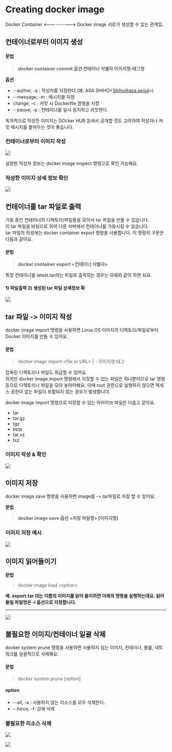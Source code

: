 # Creating docker image

 Docker Container &lt;----------&gt; Docker image 서로가 생성할 수 있는 관계임. 

##  컨테이너로부터 이미지 생성

####  문법

> **docker container commit 옵션    컨테이너 식별자  이미지명:태그명**

 **옵션** 

* --author, -a       : 작성자를 지정한다.\(예. ASA SHIHO&lt;Shiho@asa.seoul&gt;\)
* --message, -m : 메시지를 지정
* change, -c    : 커밋 시 Dockerfile 명령을 지정
* --pause, -p    : 컨테이너를 일시 정지하고 커밋한다.

 독자적으로 작성한 이미지는 DOcker HUB 등에서 공개할 것도 고려하여 작성자나 커밋 메시지를 붙여두는 것이 좋습니다. 

###  컨테이너로부터 이미지 작성 

![](../../.gitbook/assets/image%20%28947%29.png)

 설정한 작성자 정보는 docker image inspect 명령으로 확인 가능해요. 

###  작성한 이미지 상세 정보 확인 

![](../../.gitbook/assets/image%20%28944%29.png)

##  컨테이너를 tar 파일로 출력

가동 중인 컨테이너의 디렉토리/파일들을 모아서 tar 파일을 만들 수 있습니다.   
이 tar 파일을 바탕으로 하여 다른 서버에서 컨테이너를 가동시킬 수 있습니다.   
tar 파일의 작성에는 docker container export 명령을 사용합니다. 이 명령의 구문은 다음과 같아요. 

####  문법 

> **docker container export &lt;컨테이너 식별자&gt;**

특정 컨테이너를 latest.tar라는 파일로 출력하는 경우는 아래와 같이 하면 되요. 

#### 1\) 파일출력 2\) 생성된 tar 파일 상세정보 확

![](../../.gitbook/assets/image%20%28955%29.png)

##  tar 파일 -&gt; 이미지 작성 

 docker image import 명령을 사용하면 Linux OS 이미지의 디렉토리/파일로부터 Docker 이미지를 만들 수 있어요. 

####  문법

> docker image import &lt;file or URL&gt;  \| - 이미지명:태그

 압축된 디렉토리나 파일도 취급할 수 있어요.   
하지만 docker image import 명령에서 지정할 수 있는 파일은 하나뿐이므로 tar 명령등으로 디렉토리나 파일을 모아 놓아야해요. 이때 root 권한으로 실행하지 않으면 엑세스 권한이 없는 파일이 포함되지 않는 경우가 발생합니다.   


 docker image import 명령으로 지정할 수 있는 아카이브 파일은 다음고 같아요. 

* tar
* tar.gz
* tgz
* bzip
* tar.xz
* txz

###  이미지 작성 & 확인

![](../../.gitbook/assets/image%20%28956%29.png)

##  이미지 저장 

docker image save 명령을 사용하면 image를 -&gt; tar파일로 저장 할 수 있어요. 

 **문법**

> **docker image save 옵션 &lt;저장 파일명&gt; \[이미지명\]**

###  이미지 저장 예시 

![](../../.gitbook/assets/image%20%28959%29.png)

## 이미지 읽어들이기

 **문법**

> docker image load &lt;option&gt;

**예. export.tar 라는 이름의 이미지를 읽어 들이려면 아래의 명령을 실행하는데요. 읽어 들일 파일명은 -i 옵션으로 지정합니다.** 

 ****

![](../../.gitbook/assets/image%20%28960%29.png)

##  불필요한 이미지/컨테이너 일괄 삭제 

docker system prune 명령을 사용하면 사용하지 않는 이미지, 컨테이너, 볼륨, 네트워크를 일괄적으로 삭제해요.   


####  문법

> docker system prune \[option\]

#### option

* --all, -a : 사용하지 않는 리소스를 모두 삭제한다. 
* --force, -f: 강제 삭제

###  불필요한 리소스 삭제 

![](../../.gitbook/assets/image%20%28958%29.png)

![](../../.gitbook/assets/image%20%28957%29.png)



